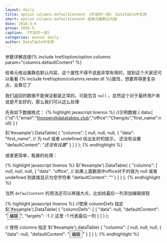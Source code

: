 ```yaml
---
layout: daily
title: option columns.defaultContent 《不定时一讲》 DataTable中文网
short: option columns.defaultContent 给单元格默认内容
date: 2016-5-4
group: 2016-5
caption: 《不定时一讲》
categories: manual daily
author: DataTable中文网
---
```

参数详解连接{% include href/option/option.columns param="columns.defaultContent" %}

给单元格设置静态默认内容，这个属性不得不说是非常有用的，提到这个大家还可以看看
{% include href/option/columns.render.dt %}属性，想要弄得更复杂点，全靠它了

我们返回的数据不能保证都是正常的，可能包含 `null` ，显然这个对于最终用户来说是不友好的，那么我们可以这么处理

先有如下数据格式：
{% highlight javascript linenos %}
//示例数据
{
    data:[
        {"id":1,"email":"thxopen@datatables.club","office":"Chengdu","first_name":null}
    ]
}

$('#example').DataTable( {
  "columns": [
    null,
    null,
    null,
    {
      "data": "first_name",
      // 为 null 或者 undefined 给出友好的提示， 还没有设置
      "defaultContent": "<i>还没有设置</i>"
    }
  ]
} );
{% endhighlight %}

或者更简单，粗暴的处理：

{% highlight javascript linenos %}
$('#example').DataTable( {
  "columns": [
    null,
    null,
    null,
    {
      "data": "office",
      // 如果上面数居中office对于的值为 null 或者 undefined 则直接显示为空字符串
      "defaultContent": ""
    }
  ]
} );
{% endhighlight %}

当然 `defaulContent` 的用法还可以再强大点，比如给最后一列添加编辑按钮

{% highlight javascript linenos %}
//使用 columnDefs 指定
$('#example').DataTable( {
  "columnDefs": [
    {
      "data": null,
      "defaultContent": "<button>编辑</button>",
      "targets": -1  // 这里 -1 代表最后一列
    }
  ]
} );

// 使用 columns 指定
$('#example').dataTable( {
  "columns": [
    null,
    null,
    null,
    {
      "data": null,
      "defaultContent": "<button>编辑</button>"
    }
  ]
} );
{% endhighlight %}